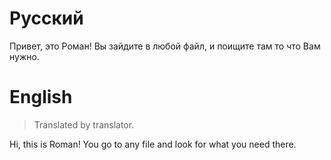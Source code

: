 # Русский
Привет, это Роман! Вы зайдите в любой файл, и поищите там то что Вам нужно.

# English
> Translated by translator.

Hi, this is Roman! You go to any file and look for what you need there.
